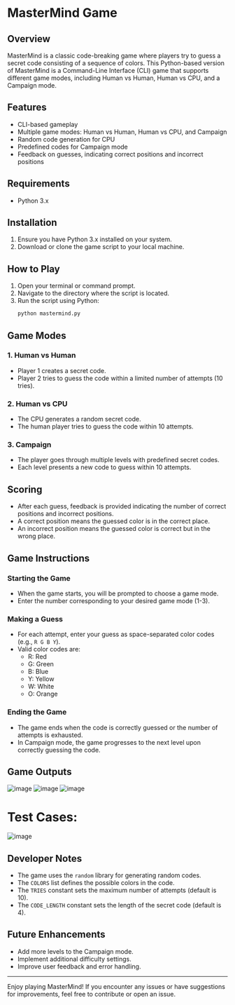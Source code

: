 # MasterMind Game

## Overview
MasterMind is a classic code-breaking game where players try to guess a secret code consisting of a sequence of colors. This Python-based version of MasterMind is a Command-Line Interface (CLI) game that supports different game modes, including Human vs Human, Human vs CPU, and a Campaign mode.

## Features
- CLI-based gameplay
- Multiple game modes: Human vs Human, Human vs CPU, and Campaign
- Random code generation for CPU
- Predefined codes for Campaign mode
- Feedback on guesses, indicating correct positions and incorrect positions

## Requirements
- Python 3.x

## Installation
1. Ensure you have Python 3.x installed on your system.
2. Download or clone the game script to your local machine.

## How to Play
1. Open your terminal or command prompt.
2. Navigate to the directory where the script is located.
3. Run the script using Python:
    ```sh
    python mastermind.py
    ```

## Game Modes
### 1. Human vs Human
- Player 1 creates a secret code.
- Player 2 tries to guess the code within a limited number of attempts (10 tries).

### 2. Human vs CPU
- The CPU generates a random secret code.
- The human player tries to guess the code within 10 attempts.

### 3. Campaign
- The player goes through multiple levels with predefined secret codes.
- Each level presents a new code to guess within 10 attempts.

## Scoring
- After each guess, feedback is provided indicating the number of correct positions and incorrect positions.
- A correct position means the guessed color is in the correct place.
- An incorrect position means the guessed color is correct but in the wrong place.

## Game Instructions
### Starting the Game
- When the game starts, you will be prompted to choose a game mode.
- Enter the number corresponding to your desired game mode (1-3).

### Making a Guess
- For each attempt, enter your guess as space-separated color codes (e.g., `R G B Y`).
- Valid color codes are:
  - R: Red
  - G: Green
  - B: Blue
  - Y: Yellow
  - W: White
  - O: Orange

### Ending the Game
- The game ends when the code is correctly guessed or the number of attempts is exhausted.
- In Campaign mode, the game progresses to the next level upon correctly guessing the code.

## Game Outputs

![image](https://github.com/SaadARazzaq/Mastermind-Game/assets/123338307/87d0f22c-3ddf-491f-8c96-92887a0f36ba)
![image](https://github.com/SaadARazzaq/Mastermind-Game/assets/123338307/f7896817-7a08-4953-b206-3135e529d34f)
![image](https://github.com/SaadARazzaq/Mastermind-Game/assets/123338307/d6cc1116-4808-488e-80e4-982919daab49)

# Test Cases:

![image](https://github.com/SaadARazzaq/Mastermind-Game/assets/123338307/fb1c4f9d-f4c7-4483-a10c-d9c844786bb2)

## Developer Notes
- The game uses the `random` library for generating random codes.
- The `COLORS` list defines the possible colors in the code.
- The `TRIES` constant sets the maximum number of attempts (default is 10).
- The `CODE_LENGTH` constant sets the length of the secret code (default is 4).

## Future Enhancements
- Add more levels to the Campaign mode.
- Implement additional difficulty settings.
- Improve user feedback and error handling.

---

Enjoy playing MasterMind! If you encounter any issues or have suggestions for improvements, feel free to contribute or open an issue.
